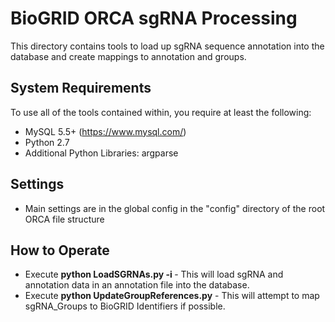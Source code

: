 # BioGRID ORCA sgRNA Processing
This directory contains tools to load up sgRNA sequence annotation into the database and create mappings to annotation and groups.

## System Requirements
To use all of the tools contained within, you require at least the following:

+ MySQL 5.5+ (https://www.mysql.com/)
+ Python 2.7
+ Additional Python Libraries: argparse

## Settings
+ Main settings are in the global config in the "config" directory of the root ORCA file structure

## How to Operate
+ Execute **python LoadSGRNAs.py -i <inputFile>** - This will load sgRNA and annotation data in an annotation file into the database.
+ Execute **python UpdateGroupReferences.py** - This will attempt to map sgRNA_Groups to BioGRID Identifiers if possible.